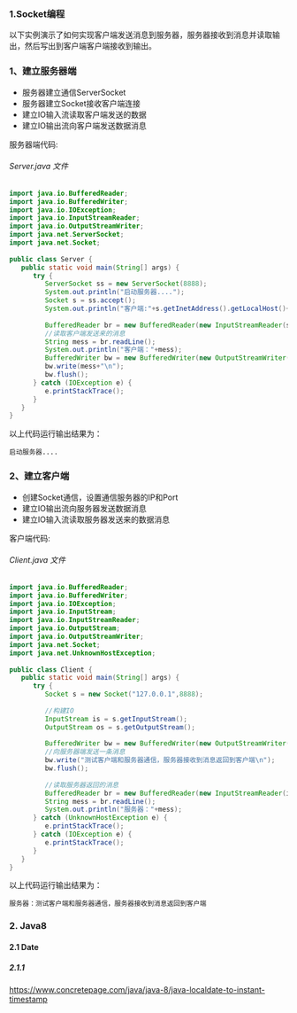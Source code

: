 ### 1.Socket编程

​		以下实例演示了如何实现客户端发送消息到服务器，服务器接收到消息并读取输出，然后写出到客户端客户端接收到输出。

### 1、建立服务器端

- 服务器建立通信ServerSocket
- 服务器建立Socket接收客户端连接
- 建立IO输入流读取客户端发送的数据
- 建立IO输出流向客户端发送数据消息

服务器端代码:

###### Server.java 文件

```java
import java.io.BufferedReader;
import java.io.BufferedWriter;
import java.io.IOException;
import java.io.InputStreamReader;
import java.io.OutputStreamWriter;
import java.net.ServerSocket;
import java.net.Socket;
 
public class Server {
   public static void main(String[] args) {
      try {
         ServerSocket ss = new ServerSocket(8888);
         System.out.println("启动服务器....");
         Socket s = ss.accept();
         System.out.println("客户端:"+s.getInetAddress().getLocalHost()+"已连接到服务器");
         
         BufferedReader br = new BufferedReader(new InputStreamReader(s.getInputStream()));
         //读取客户端发送来的消息
         String mess = br.readLine();
         System.out.println("客户端："+mess);
         BufferedWriter bw = new BufferedWriter(new OutputStreamWriter(s.getOutputStream()));
         bw.write(mess+"\n");
         bw.flush();
      } catch (IOException e) {
         e.printStackTrace();
      }
   }
}
```



以上代码运行输出结果为：

```
启动服务器....
```

### 2、建立客户端

- 创建Socket通信，设置通信服务器的IP和Port
- 建立IO输出流向服务器发送数据消息
- 建立IO输入流读取服务器发送来的数据消息

客户端代码:

###### Client.java 文件

```java
import java.io.BufferedReader;
import java.io.BufferedWriter;
import java.io.IOException;
import java.io.InputStream;
import java.io.InputStreamReader;
import java.io.OutputStream;
import java.io.OutputStreamWriter;
import java.net.Socket;
import java.net.UnknownHostException;
 
public class Client {
   public static void main(String[] args) {
      try {
         Socket s = new Socket("127.0.0.1",8888);
         
         //构建IO
         InputStream is = s.getInputStream();
         OutputStream os = s.getOutputStream();
         
         BufferedWriter bw = new BufferedWriter(new OutputStreamWriter(os));
         //向服务器端发送一条消息
         bw.write("测试客户端和服务器通信，服务器接收到消息返回到客户端\n");
         bw.flush();
         
         //读取服务器返回的消息
         BufferedReader br = new BufferedReader(new InputStreamReader(is));
         String mess = br.readLine();
         System.out.println("服务器："+mess);
      } catch (UnknownHostException e) {
         e.printStackTrace();
      } catch (IOException e) {
         e.printStackTrace();
      }
   }
}
```

以上代码运行输出结果为：

```
服务器：测试客户端和服务器通信，服务器接收到消息返回到客户端
```



### 2. Java8

#### 2.1 Date

##### 2.1.1 

https://www.concretepage.com/java/java-8/java-localdate-to-instant-timestamp